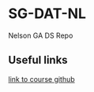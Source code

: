 # SG-DAT-NL
Nelson GA DS Repo

## Useful links

[link to course github](https://github.com/misrab/SG_DAT1)
